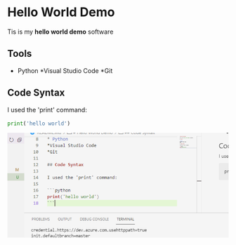 # Hello World Demo

Tis is my **hello world demo** software

## Tools


* Python
*Visual Studio Code
*Git

## Code Syntax

I used the 'print' command:

```python
print('hello world')
```



![screenshot](picture.PNG)
